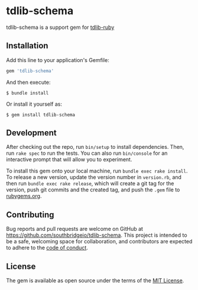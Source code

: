 # tdlib-schema

tdlib-schema is a support gem for [tdlib-ruby](https://github.com/southbridgeio/tdlib-ruby)

## Installation

Add this line to your application's Gemfile:

```ruby
gem 'tdlib-schema'
```

And then execute:

    $ bundle install

Or install it yourself as:

    $ gem install tdlib-schema

## Development

After checking out the repo, run `bin/setup` to install dependencies. Then, run `rake spec` to run the tests. You can also run `bin/console` for an interactive prompt that will allow you to experiment.

To install this gem onto your local machine, run `bundle exec rake install`. To release a new version, update the version number in `version.rb`, and then run `bundle exec rake release`, which will create a git tag for the version, push git commits and the created tag, and push the `.gem` file to [rubygems.org](https://rubygems.org).

## Contributing

Bug reports and pull requests are welcome on GitHub at https://github.com/southbridgeio/tdlib-schema. This project is intended to be a safe, welcoming space for collaboration, and contributors are expected to adhere to the [code of conduct](https://github.com/[USERNAME]/tdlib-schema/blob/master/CODE_OF_CONDUCT.md).

## License

The gem is available as open source under the terms of the [MIT License](https://opensource.org/licenses/MIT).
